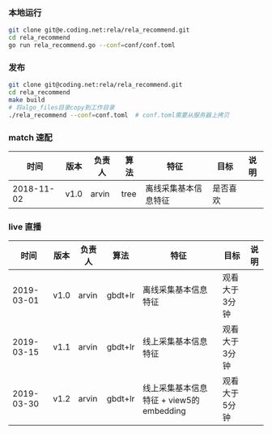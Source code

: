 ### 本地运行
```bash
git clone git@e.coding.net:rela/rela_recommend.git
cd rela_recommend
go run rela_recommend.go --conf=conf/conf.toml
```

### 发布
```bash
git clone git@coding.net:rela/rela_recommend.git
cd rela_recommend
make build
# 将algo_files目录copy到工作目录
./rela_recommend --conf=conf.toml  # conf.toml需要从服务器上拷贝
```

### match 速配

| 时间 | 版本 | 负责人 | 算法 | 特征 | 目标 | 说明 |
| --- | --- | --- | --- | --- | --- | --- |
| 2018-11-02 | v1.0 | arvin | tree | 离线采集基本信息特征 | 是否喜欢 |  |

### live 直播

| 时间 | 版本 | 负责人 | 算法 | 特征 | 目标 | 说明 |
| --- | --- | --- | --- | --- | --- | --- |
| 2019-03-01 | v1.0 | arvin | gbdt+lr | 离线采集基本信息特征 | 观看大于3分钟 |  |
| 2019-03-15 | v1.1 | arvin | gbdt+lr | 线上采集基本信息特征 | 观看大于3分钟 |  |
| 2019-03-30 | v1.2 | arvin | gbdt+lr | 线上采集基本信息特征 + view5的embedding | 观看大于5分钟 |  |


### 
